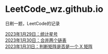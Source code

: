 # LeetCode_wz.github.io

日刷一题，LeetCode的记录

[2023年1月29日：统计星号](https://github.com/WeiZhenOoooo/LeetCode_wz.github.io/blob/master/doc/2315.%20%E7%BB%9F%E8%AE%A1%E6%98%9F%E5%8F%B7.md)  
[2023年1月30日：合并两个链表](https://github.com/WeiZhenOoooo/LeetCode_wz.github.io/blob/master/doc/1669.%E5%90%88%E5%B9%B6%E4%B8%A4%E4%B8%AA%E9%93%BE%E8%A1%A8.md)  
[2023年1月31日：判断矩阵是否是一个 X 矩阵](https://github.com/WeiZhenOoooo/LeetCode_wz.github.io/blob/master/doc/2319.%E5%88%A4%E6%96%AD%E7%9F%A9%E9%98%B5%E6%98%AF%E5%90%A6%E6%98%AF%E4%B8%80%E4%B8%AA%20X%20%E7%9F%A9%E9%98%B5.md)  
